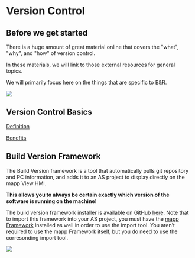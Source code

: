 # Version Control

## Before we get started

There is a huge amount of great material online that covers the "what", "why", and "how" of version control.

In these materials, we will link to those external resources for general topics.

We will primarily focus here on the things that are specific to B&R. 

![](img%5CVersion%20Control1.jpg)

## Version Control Basics

[Definition](https://www.atlassian.com/git/tutorials/what-is-version-control)

[Benefits](https://www.atlassian.com/git/tutorials/source-code-management)


## Build Version Framework

The Build Version framework is a tool that automatically pulls git repository and PC information, and adds it to an AS project to display directly on the mapp View HMI.

**This allows you to always be certain exactly which version of the software is running on the machine!**

The build version framework installer is available on GitHub [here](https://github.com/br-na-pm/BuildVersionProject/releases/tag/V1.0.0)\. Note that to import this framework into your AS project, you must have the [mapp Framework](https://github.com/br-automation-community/mapp-Framework/releases) installed as well in order to use the import tool. You aren’t required to use the mapp Framework itself, but you do need to use the corresonding import tool. 

![](img%5CVersion%20Control4.png)
